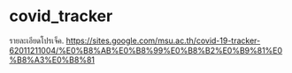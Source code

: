# covid_tracker

รายละเอียดโปรเจ็ค.
https://sites.google.com/msu.ac.th/covid-19-tracker-62011211004/%E0%B8%AB%E0%B8%99%E0%B8%B2%E0%B9%81%E0%B8%A3%E0%B8%81
